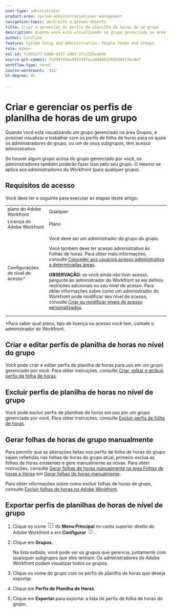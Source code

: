 ```yaml
---
user-type: administrator
product-area: system-administration;user-management
navigation-topic: work-with-a-groups-objects
title: Criar e gerenciar os perfis de planilha de horas de um grupo
description: Quando você está visualizando um grupo gerenciado na área Grupos, é possível visualizar e trabalhar com os perfis de folha de horas para os quais os administradores do grupo, ou um de seus subgrupos, têm acesso administrativo.
author: Caroline
feature: System Setup and Administration, People Teams and Groups
role: Admin
exl-id: 5c895e77-bd88-435f-a903-37c2325eab45
source-git-commit: fe399743ee495334face9d4d632686d9472bc8ef
workflow-type: tm+mt
source-wordcount: '412'
ht-degree: 0%

---
```


# Criar e gerenciar os perfis de planilha de horas de um grupo

<!--
<p data-mc-conditions="QuicksilverOrClassic.Draft mode">Do this to other step articles about objects and groups? Remove steps and point to main article; add group or step in that article. Already done previously for approval processes.</p>
-->

Quando você está visualizando um grupo gerenciado na área Grupos, é possível visualizar e trabalhar com os perfis de folha de horas para os quais os administradores do grupo, ou um de seus subgrupos, têm acesso administrativo.

Se houver algum grupo acima do grupo gerenciado por você, os administradores também poderão fazer isso pelo seu grupo. O mesmo se aplica aos administradores do Workfront (para qualquer grupo).

## Requisitos de acesso

Você deve ter o seguinte para executar as etapas deste artigo:

<table style="table-layout:auto"> 
 <col> 
 <col> 
 <tbody> 
  <tr> 
   <td role="rowheader">plano do Adobe Workfront</td> 
   <td>Qualquer</td> 
  </tr> 
  <tr> 
   <td role="rowheader">Licença do Adobe Workfront</td> 
   <td>Plano</td> 
  </tr> 
  <tr> 
   <td role="rowheader">Configurações de nível de acesso*</td> 
   <td> <p>Você deve ser um administrador de grupo do grupo.</p>  <p>Você também deve ter acesso administrativo às Folhas de horas. Para obter mais informações, consulte <a href="../../../administration-and-setup/add-users/configure-and-grant-access/grant-users-admin-access-certain-areas.md" class="MCXref xref" data-mc-variable-override="">Conceder aos usuários acesso administrativo a determinadas áreas</a>.</p>  <p><b>OBSERVAÇÃO</b>: se você ainda não tiver acesso, pergunte ao administrador do Workfront se ele definiu restrições adicionais no seu nível de acesso. Para obter informações sobre como um administrador do Workfront pode modificar seu nível de acesso, consulte <a href="../../../administration-and-setup/add-users/configure-and-grant-access/create-modify-access-levels.md" class="MCXref xref" data-mc-variable-override="">Criar ou modificar níveis de acesso personalizados</a>.</p> </td> 
  </tr> 
 </tbody> 
</table>

&#42;Para saber qual plano, tipo de licença ou acesso você tem, contate o administrador do Workfront.

## Criar e editar perfis de planilha de horas no nível do grupo

Você pode criar e editar perfis de planilha de horas para uso em um grupo gerenciado por você. Para obter instruções, consulte [Criar, editar e atribuir perfis de folha de horas](../../../timesheets/create-and-manage-timesheets/create-timesheet-profiles.md).

## Excluir perfis de planilha de horas no nível de grupo

Você pode excluir perfis de planilhas de horas em uso por um grupo gerenciado por você. Para obter instruções, consulte [Excluir perfis de folha de horas](../../../timesheets/create-and-manage-timesheets/delete-timesheet-profiles.md).

## Gerar folhas de horas de grupo manualmente

Para permitir que as alterações feitas nos perfis de folha de horas do grupo sejam refletidas nas folhas de horas do grupo atual, primeiro exclua as folhas de horas existentes e gere manualmente as novas. Para obter instruções, consulte [Gerar folhas de horas manualmente na área Folhas de horas e Horas](../../../timesheets/create-and-manage-timesheets/manually-generate-timesheets.md#manually) em [Gerar folhas de horas manualmente](../../../timesheets/create-and-manage-timesheets/manually-generate-timesheets.md).

Para obter informações sobre como excluir folhas de horas de grupo, consulte [Excluir folhas de horas no Adobe Workfront](../../../timesheets/create-and-manage-timesheets/delete-timesheets.md).

## Exportar perfis de planilhas de horas de nível de grupo

1. Clique no ícone ![](assets/main-menu-icon.png) do **Menu Principal** no canto superior direito do Adobe Workfront e em **Configurar** ![](assets/gear-icon-settings.png).
1. Clique em **Grupos**.

   Na lista exibida, você pode ver os grupos que gerencia, juntamente com quaisquer subgrupos que eles tenham. Os administradores do Adobe Workfront podem visualizar todos os grupos.

1. Clique no nome do grupo com os perfis de planilha de horas que deseja exportar.
1. Clique em **Perfis de Planilha de Horas**.
1. Clique em **Exportar** para exportar a lista de perfis de folha de horas do grupo.
